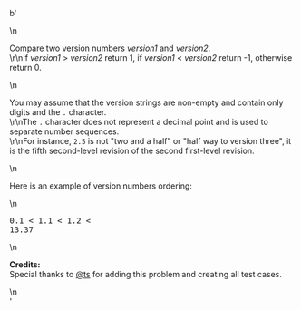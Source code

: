 b'<div class="question-description">\n<p><p>Compare two version numbers <i>version1</i> and <i>version2</i>.<br/>\r\nIf <i>version1</i> &gt; <i>version2</i> return 1, if <i>version1</i> &lt; <i>version2</i> return -1, otherwise return 0.</p>\n<p>You may assume that the version strings are non-empty and contain only digits and the <code>.</code> character.<br/>\r\nThe <code>.</code> character does not represent a decimal point and is used to separate number sequences.<br/>\r\nFor instance, <code>2.5</code> is not "two and a half" or "half way to version three", it is the fifth second-level revision of the second first-level revision.</p>\n<p>Here is an example of version numbers ordering:</p>\n<pre>0.1 &lt; 1.1 &lt; 1.2 &lt; 13.37</pre>\n<p><b>Credits:</b><br/>Special thanks to <a href="https://oj.leetcode.com/discuss/user/ts">@ts</a> for adding this problem and creating all test cases.</p></p>\n</div>'